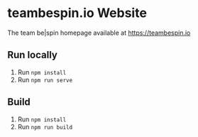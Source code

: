# teambespin.io Website

The team be|spin homepage available at <https://teambespin.io>

## Run locally

1.  Run `npm install`
1.  Run `npm run serve`

## Build

1.  Run `npm install`
1.  Run `npm run build`
